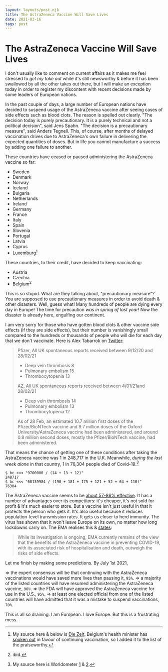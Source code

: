 ```yaml
---
layout: layouts/post.njk
title: The AstraZeneca Vaccine Will Save Lives
date: 2021-03-16
tags: post
---
```


# The AstraZeneca Vaccine Will Save Lives

I don't usually like to comment on current affairs as it makes me feel stressed to _get my take out_ while it's still newsworthy & before it has been swallowed by all the other takes out there, but I will make an exception today in order to register my discontent with recent decisions made by some leaders of European nations.

In the past couple of days, a large number of European nations have decided to suspend usage of the AstraZeneca vaccine after seeing cases of side effects such as blood clots. The reason is spelled out clearly. "The decision today is purely precautionary. It is a purely technical and not a political decision", said Jens Spahn. "The decision is a precautionary measure", said Anders Tegnell. This, of course, after months of delayed vaccination drives due to AstraZeneca's own failure in delivering the expected quantities of doses. But in life you cannot manufacture a success by adding one failure to another.

These countries have ceased or paused administering the AstraZeneca vaccine so far:

- Sweden
- Denmark
- Norway
- Iceland
- Bulgaria
- Netherlands
- Ireland
- Germany
- France
- Italy
- Spain
- Slovenia
- Portugal
- Latvia
- Cyprus
- Luxemburg[^1]

These countries, to their credit, have decided to keep vaccinating:

- Austria
- Czechia
- Belgium[^2]

This is so stupid. What are they talking about, "precautionary measure"? You are supposed to use precautionary measures in order to avoid death & other disasters. Well, guess what! Many hundreds of people are dying every day in Europe! The time for precaution _was in spring of last year_! Now the disaster is already here, engulfing our continent.

I am very sorry for those who have gotten blood clots & other vaccine side effects (if they are side effects), but their number is vanishingly small compared to the hundreds or thousands of people who will die for each day that we don't vaccinate. Here is Alex Tabarrok on [Twitter](https://twitter.com/ATabarrok/status/1371506507062276098):

> Pfizer, All UK spontaneous reports received between 9/12/20 and 28/02/21
>
> - Deep vein thrombosis 8
> - Pulmonary embolism 15
> - Thrombocytopenia 13
>
> AZ, All UK spontaneous reports received between 4/01/21and 28/02/21
>
> - Deep vein thrombosis 14
> - Pulmonary embolism 13
> - Thrombocytopenia 12
>
> As of 28 Feb, an estimated 10.7 million first doses of the Pfizer/BioNTech vaccine and 9.7 million doses of the Oxford University/AstraZeneca vaccine had been administered, and around 0.8 million second doses, mostly the Pfizer/BioNTech vaccine, had been administered.

That means the chance of getting one of these conditions after taking the AstraZeneca vaccine was 1 in 248,717 in the U.K. Meanwhile, _during the last week alone_ in that country, 1 in 76,304 people died of Covid-19.[^3]

```shell-session
$ bc <<< "9700000 / (14 + 13 + 12)"
248717
$ bc <<< "68139984 / (190 + 181 + 175 + 121 + 52 + 64 + 110)"
76304
```

The AstraZeneca vaccine seems to be [about 57-86% effective](https://papers.ssrn.com/sol3/papers.cfm?abstract_id=3777268). It has a number of advantages over its competitors: it's cheaper, it's not sold for profit & it's much easier to store. But a vaccine isn't just useful in that it protects the person who gets it. It's also useful because it reduces population-level transmission rates. It gets us closer to herd immunity. The virus has shown that it won't leave Europe on its own, no matter how long lockdowns carry on. The EMA realises this & [states](https://www.ema.europa.eu/en/news/emas-safety-committee-continues-investigation-covid-19-vaccine-astrazeneca-thromboembolic-events):

> While its investigation is ongoing, EMA currently remains of the view that the benefits of the AstraZeneca vaccine in preventing COVID-19, with its associated risk of hospitalisation and death, outweigh the risks of side effects.

Let me finish by making some predictions. By July 1st 2021,

⇒ the expert consensus will be that continuing with the AstraZeneca vaccinations would have saved more lives than pausing it, `95%`.
⇒ a majority of the listed countries will have resumed administering the AstraZeneca vaccine, `90%`.
⇒ the FDA will have approved the AstraZeneca vaccine for use in the U.S., `95%`.
⇒ at least one elected official from one of the listed countries will have admitted that it was a mistake to suspend vaccinations, `70%`.

This is all so draining. I am European. I love Europe. But this is a frustrating mess.

[^1]: My source here & below is [Die Zeit](https://www.zeit.de/politik/ausland/2021-03/astrazeneca-corona-impfstoff-impfungen-gestoppt-thrombose-nebenwirkungen). Belgium's health minister has [spoken out](https://twitter.com/BNODesk/status/1371563480449486848) in favour of continuing vaccination, so I added it to the list of the praiseworthy.
[^2]: ibid.
[^3]: My source here is Worldometer [1](https://www.worldometers.info/coronavirus/country/uk/) & [2](https://www.worldometers.info/world-population/uk-population/).

